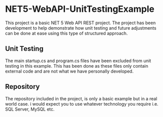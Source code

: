 # NET5-WebAPI-UnitTestingExample

This project is a basic NET 5 Web API REST project. The project has been development to help demonstrate
how unit testing and future adjustments can be done at ease using this type of structured approach.

## Unit Testing

The main startup.cs and program.cs files have been excluded from unit testing in this example. This has been done as 
these files only contain external code and are not what we have personally developed.

## Repository

The repository included in the project, is only a basic example but in a real world case. i would expect you to use 
whatever technology you require i.e. SQL Server, MySQL etc.